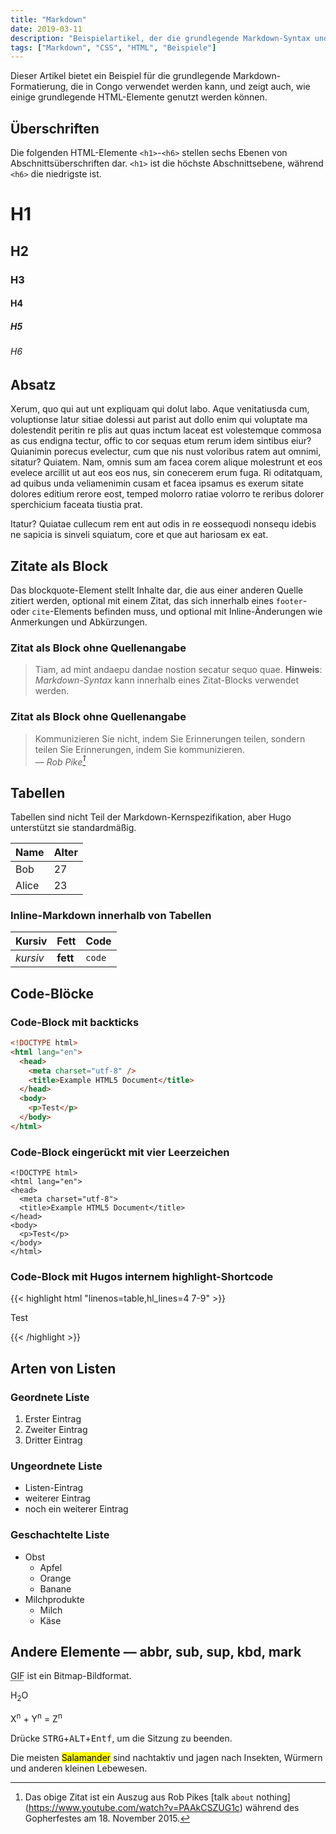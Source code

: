 ```yaml
---
title: "Markdown"
date: 2019-03-11
description: "Beispielartikel, der die grundlegende Markdown-Syntax und die Formatierung von HTML-Elementen zeigt."
tags: ["Markdown", "CSS", "HTML", "Beispiele"]
---
```


Dieser Artikel bietet ein Beispiel für die grundlegende Markdown-Formatierung, die in Congo verwendet werden kann, und zeigt auch, wie einige grundlegende HTML-Elemente genutzt werden können.

<!--more-->

## Überschriften

Die folgenden HTML-Elemente `<h1>`-`<h6>` stellen sechs Ebenen von Abschnittsüberschriften dar. `<h1>` ist die höchste Abschnittsebene, während `<h6>` die niedrigste ist.

# H1

## H2

### H3

#### H4

##### H5

###### H6

## Absatz

Xerum, quo qui aut unt expliquam qui dolut labo. Aque venitatiusda cum, voluptionse latur sitiae dolessi aut parist aut dollo enim qui voluptate ma dolestendit peritin re plis aut quas inctum laceat est volestemque commosa as cus endigna tectur, offic to cor sequas etum rerum idem sintibus eiur? Quianimin porecus evelectur, cum que nis nust voloribus ratem aut omnimi, sitatur? Quiatem. Nam, omnis sum am facea corem alique molestrunt et eos evelece arcillit ut aut eos eos nus, sin conecerem erum fuga. Ri oditatquam, ad quibus unda veliamenimin cusam et facea ipsamus es exerum sitate dolores editium rerore eost, temped molorro ratiae volorro te reribus dolorer sperchicium faceata tiustia prat.

Itatur? Quiatae cullecum rem ent aut odis in re eossequodi nonsequ idebis ne sapicia is sinveli squiatum, core et que aut hariosam ex eat.

## Zitate als Block

Das blockquote-Element stellt Inhalte dar, die aus einer anderen Quelle zitiert werden, optional mit einem Zitat, das sich innerhalb eines `footer`- oder `cite`-Elements befinden muss, und optional mit Inline-Änderungen wie Anmerkungen und Abkürzungen.

### Zitat als Block ohne Quellenangabe

> Tiam, ad mint andaepu dandae nostion secatur sequo quae.
> **Hinweis**: _Markdown-Syntax_ kann innerhalb eines Zitat-Blocks verwendet werden.

### Zitat als Block ohne Quellenangabe

> Kommunizieren Sie nicht, indem Sie Erinnerungen teilen, sondern teilen Sie Erinnerungen, indem Sie kommunizieren.<br>
> — <cite>Rob Pike[^1]</cite>

[^1]: Das obige Zitat ist ein Auszug aus Rob Pikes [talk `about` nothing] (https://www.youtube.com/watch?v=PAAkCSZUG1c) während des Gopherfestes am 18. November 2015.

## Tabellen

Tabellen sind nicht Teil der Markdown-Kernspezifikation, aber Hugo unterstützt sie standardmäßig.

| Name  | Alter |
| ----- | ----- |
| Bob   | 27    |
| Alice | 23    |

### Inline-Markdown innerhalb von Tabellen

| Kursiv   | Fett     | Code   |
| -------- | -------- | ------ |
| _kursiv_ | **fett** | `code` |

## Code-Blöcke

### Code-Block mit backticks

```html
<!DOCTYPE html>
<html lang="en">
  <head>
    <meta charset="utf-8" />
    <title>Example HTML5 Document</title>
  </head>
  <body>
    <p>Test</p>
  </body>
</html>
```

### Code-Block eingerückt mit vier Leerzeichen

    <!DOCTYPE html>
    <html lang="en">
    <head>
      <meta charset="utf-8">
      <title>Example HTML5 Document</title>
    </head>
    <body>
      <p>Test</p>
    </body>
    </html>

### Code-Block mit Hugos internem highlight-Shortcode

{{< highlight html "linenos=table,hl_lines=4 7-9" >}}

<!DOCTYPE html>
<html lang="en">
<head>
  <meta charset="utf-8">
  <title>Example HTML5 Document</title>
</head>
<body>
  <p>Test</p>
</body>
</html>
{{< /highlight >}}

## Arten von Listen

### Geordnete Liste

1. Erster Eintrag
2. Zweiter Eintrag
3. Dritter Eintrag

### Ungeordnete Liste

- Listen-Eintrag
- weiterer Eintrag
- noch ein weiterer Eintrag

### Geschachtelte Liste

- Obst
  - Apfel
  - Orange
  - Banane
- Milchprodukte
  - Milch
  - Käse

## Andere Elemente — abbr, sub, sup, kbd, mark

<abbr title="Graphics Interchange Format">GIF</abbr>  ist ein Bitmap-Bildformat.

H<sub>2</sub>O

X<sup>n</sup> + Y<sup>n</sup> = Z<sup>n</sup>

Drücke <kbd>STRG</kbd>+<kbd>ALT</kbd>+<kbd>Entf</kbd>, um die Sitzung zu beenden.

Die meisten <mark>Salamander</mark> sind nachtaktiv und jagen nach Insekten, Würmern und anderen kleinen Lebewesen.
